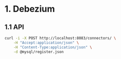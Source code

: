 # 1. Debezium
## 1.1 API
```bash
curl -i -X POST http://localhost:8083/connectors/ \
    -H "Accept:application/json" \
    -H "Content-Type:application/json" \
    -d @mysql/register.json
```
